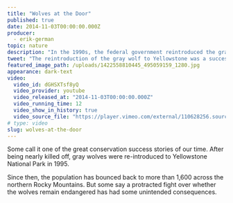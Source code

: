 ```yaml
---
title: "Wolves at the Door"
published: true
date: 2014-11-03T00:00:00.000Z
producer:
  - erik-german
topic: nature
description: "In the 1990s, the federal government reintroduced the gray wolf to Yellowstone National Park. It was considered a big success. And that’s when the real fight began."
tweet: "The reintroduction of the gray wolf to Yellowstone was a success. And that’s when the trouble began"
featured_image_path: /uploads/1422558810445_495059159_1280.jpg
appearance: dark-text
video:
  video_id: dGHSXTsf8yQ
  video_provider: youtube
  video_released_at: "2014-11-03T00:00:00.000Z"
  video_running_time: 12
  video_show_in_history: true
  video_source_file: "https://player.vimeo.com/external/110628256.source.mov?s=bacf53b958d0cf2355161f0df3942dd5&profile_id=0&download=1"
# type: video
slug: wolves-at-the-door
---
```


Some call it one of the great conservation success stories of our time. After being nearly killed off, gray wolves were re-introduced to Yellowstone National Park in 1995.

Since then, the population has bounced back to more than 1,600 across the northern Rocky Mountains. But some say a protracted fight over whether the wolves remain endangered has had some unintended consequences.

